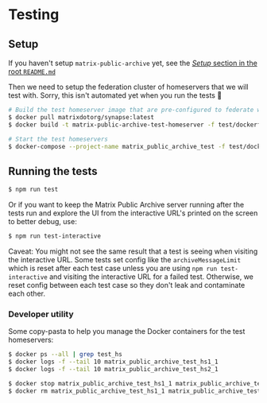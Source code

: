 # Testing

## Setup

If you haven't setup `matrix-public-archive` yet, see the [_Setup_ section in the root `README.md`](../README.md#setup)

Then we need to setup the federation cluster of homeservers that we will test with.
Sorry, this isn't automated yet when you run the tests 🙇

```sh
# Build the test homeserver image that are pre-configured to federate with each other
$ docker pull matrixdotorg/synapse:latest
$ docker build -t matrix-public-archive-test-homeserver -f test/dockerfiles/Synapse.Dockerfile test/dockerfiles/

# Start the test homeservers
$ docker-compose --project-name matrix_public_archive_test -f test/docker-compose.yml up -d --no-recreate
```

## Running the tests

```sh
$ npm run test
```

Or if you want to keep the Matrix Public Archive server running after the tests run and
explore the UI from the interactive URL's printed on the screen to better debug, use:

```sh
$ npm run test-interactive
```

Caveat: You might not see the same result that a test is seeing when visiting the
interactive URL. Some tests set config like the `archiveMessageLimit` which is reset
after each test case unless you are using `npm run test-interactive` and visiting the
interactive URL for a failed test. Otherwise, we reset config between each test case so
they don't leak and contaminate each other.

### Developer utility

Some copy-pasta to help you manage the Docker containers for the test homeservers:

```sh
$ docker ps --all | grep test_hs
$ docker logs -f --tail 10 matrix_public_archive_test_hs1_1
$ docker logs -f --tail 10 matrix_public_archive_test_hs2_1

$ docker stop matrix_public_archive_test_hs1_1 matrix_public_archive_test_hs2_1
$ docker rm matrix_public_archive_test_hs1_1 matrix_public_archive_test_hs2_1
```
